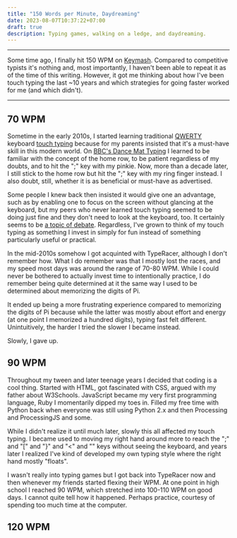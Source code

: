 ```yaml
---
title: "150 Words per Minute, Daydreaming"
date: 2023-08-07T10:37:22+07:00
draft: true
description: Typing games, walking on a ledge, and daydreaming.
---
```


---

Some time ago, I finally hit 150 WPM on [Keymash](https://keymash.io). Compared to competitive typists it's nothing and, most importantly, I haven't been able to repeat it as of the time of this writing. However, it got me thinking about how I've been touch typing the last ~10 years and which strategies for going faster worked for me (and which didn't).

---

## 70 WPM

Sometime in the early 2010s, I started learning traditional [QWERTY](https://en.wikipedia.org/wiki/QWERTY) keyboard [touch typing](https://en.wikipedia.org/wiki/Touch_typing) because for my parents insisted that it's a must-have skill in this modern world. On [BBC's Dance Mat Typing](https://www.bbc.co.uk/bitesize/topics/zf2f9j6/articles/z3c6tfr) I learned to be familiar with the concept of the home row, to be patient regardless of my doubts, and to hit the ";" key with my pinkie. Now, more than a decade later, I still stick to the home row but hit the ";" key with my ring finger instead. I also doubt, still, whether it is as beneficial or must-have as advertised. 

Some people I knew back then insisted it would give one an advantage, such as by enabling one to focus on the screen without glancing at the keyboard, but my peers who never learned touch typing seemed to be doing just fine and they don't need to look at the keyboard, too. It certainly seems to be [a topic of debate](https://softwareengineering.stackexchange.com/questions/492/how-important-is-the-ability-to-touch-type). Regardless, I've grown to think of my touch typing as something I invest in simply for fun instead of something particularly useful or practical. 

In the mid-2010s somehow I got acquinted with TypeRacer, although I don't remember how. What I do remember was that I mostly lost the races, and my speed most days was around the range of 70-80 WPM. While I could never be bothered to actually invest time to intentionally practice, I do remember being quite determined at it the same way I used to be determined about memorizing the digits of Pi.

It ended up being a more frustrating experience compared to memorizing the digits of Pi because while the latter was mostly about effort and energy (at one point I memorized a hundred digits), typing fast felt different. Unintuitively, the harder I tried the slower I became instead.

Slowly, I gave up. 

## 90 WPM

Throughout my tween and later teenage years I decided that coding is a cool thing. Started with HTML, got fascinated with CSS, argued with my father about W3Schools. JavaScript became my very first programming language, Ruby I momentarily dipped my toes in. Filled my free time with Python back when everyone was still using Python 2.x and then Processing and ProcessingJS and some.

While I didn't realize it until much later, slowly this all affected my touch typing. I became used to moving my right hand around more to reach the ";" and "[" and "}" and "<" and "\" keys without seeing the keyboard, and years later I realized I've kind of developed my own typing style where the right hand mostly "floats". 

I wasn't really into typing games but I got back into TypeRacer now and then whenever my friends started flexing their WPM. At one point in high school I reached 90 WPM, which stretched into 100-110 WPM on good days. I cannot quite tell how it happened. Perhaps practice, courtesy of spending too much time at the computer. 

## 120 WPM